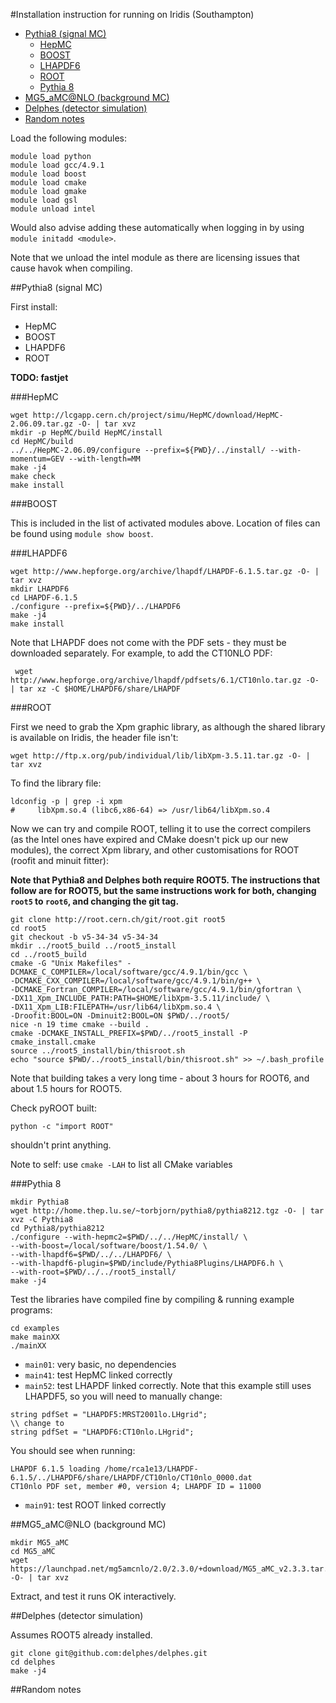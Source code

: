#Installation instruction for running on Iridis (Southampton)

- [Pythia8 (signal MC)](#pythia8-signal-mc)
  - [HepMC](#hepmc)
  - [BOOST](#boost)
  - [LHAPDF6](#lhapdf6)
  - [ROOT](#root)
  - [Pythia 8](#pythia-8)
- [MG5_aMC@NLO (background MC)](#mg5_amcnlo-background-mc)
- [Delphes (detector simulation)](#delphes-detector-simulation)
- [Random notes](#random-notes)

Load the following modules:

```
module load python
module load gcc/4.9.1
module load boost
module load cmake
module load gmake
module load gsl
module unload intel
```

Would also advise adding these automatically when logging in by using `module initadd <module>`.

Note that we unload the intel module as there are licensing issues that cause havok when compiling.

##Pythia8 (signal MC)

First install:

- HepMC
- BOOST
- LHAPDF6
- ROOT

**TODO: fastjet**

###HepMC

```
wget http://lcgapp.cern.ch/project/simu/HepMC/download/HepMC-2.06.09.tar.gz -O- | tar xvz
mkdir -p HepMC/build HepMC/install
cd HepMC/build
../../HepMC-2.06.09/configure --prefix=${PWD}/../install/ --with-momentum=GEV --with-length=MM
make -j4
make check
make install
```

###BOOST

This is included in the list of activated modules above. Location of files can be found using `module show boost`.

###LHAPDF6

```
wget http://www.hepforge.org/archive/lhapdf/LHAPDF-6.1.5.tar.gz -O- | tar xvz
mkdir LHAPDF6
cd LHAPDF-6.1.5
./configure --prefix=${PWD}/../LHAPDF6
make -j4
make install
```

Note that LHAPDF does not come with the PDF sets - they must be downloaded separately. For example, to add the CT10NLO PDF:

```
 wget http://www.hepforge.org/archive/lhapdf/pdfsets/6.1/CT10nlo.tar.gz -O- | tar xz -C $HOME/LHAPDF6/share/LHAPDF
```

###ROOT

First we need to grab the Xpm graphic library, as although the shared library is available on Iridis, the header file isn't:

```
wget http://ftp.x.org/pub/individual/lib/libXpm-3.5.11.tar.gz -O- | tar xvz
```

To find the library file:

```
ldconfig -p | grep -i xpm
#     libXpm.so.4 (libc6,x86-64) => /usr/lib64/libXpm.so.4
```

Now we can try and compile ROOT, telling it to use the correct compilers (as the Intel ones have expired and CMake doesn't pick up our new modules), the correct Xpm library, and other customisations for ROOT (roofit and minuit fitter):

**Note that Pythia8 and Delphes both require ROOT5. The instructions that follow are for ROOT5, but the same instructions work for both, changing `root5` to `root6`, and changing the git tag.**

```
git clone http://root.cern.ch/git/root.git root5
cd root5
git checkout -b v5-34-34 v5-34-34
mkdir ../root5_build ../root5_install
cd ../root5_build
cmake -G "Unix Makefiles" -DCMAKE_C_COMPILER=/local/software/gcc/4.9.1/bin/gcc \
-DCMAKE_CXX_COMPILER=/local/software/gcc/4.9.1/bin/g++ \
-DCMAKE_Fortran_COMPILER=/local/software/gcc/4.9.1/bin/gfortran \
-DX11_Xpm_INCLUDE_PATH:PATH=$HOME/libXpm-3.5.11/include/ \
-DX11_Xpm_LIB:FILEPATH=/usr/lib64/libXpm.so.4 \
-Droofit:BOOL=ON -Dminuit2:BOOL=ON $PWD/../root5/
nice -n 19 time cmake --build .
cmake -DCMAKE_INSTALL_PREFIX=$PWD/../root5_install -P cmake_install.cmake
source ../root5_install/bin/thisroot.sh
echo "source $PWD/../root5_install/bin/thisroot.sh" >> ~/.bash_profile
```

Note that building takes a very long time - about 3 hours for ROOT6, and about 1.5 hours for ROOT5.

Check pyROOT built:

```
python -c "import ROOT"
```

shouldn't print anything.

Note to self: use `cmake -LAH` to list all CMake variables


###Pythia 8

```
mkdir Pythia8
wget http://home.thep.lu.se/~torbjorn/pythia8/pythia8212.tgz -O- | tar xvz -C Pythia8
cd Pythia8/pythia8212
./configure --with-hepmc2=$PWD/../../HepMC/install/ \
--with-boost=/local/software/boost/1.54.0/ \
--with-lhapdf6=$PWD/../../LHAPDF6/ \
--with-lhapdf6-plugin=$PWD/include/Pythia8Plugins/LHAPDF6.h \
--with-root=$PWD/../../root5_install/
make -j4
```

Test the libraries have compiled fine by compiling & running example programs:

```
cd examples
make mainXX
./mainXX
```

- `main01`: very basic, no dependencies
- `main41`: test HepMC linked correctly
- `main52`: test LHAPDF linked correctly. Note that this example still uses LHAPDF5, so you will need to manually change:

```
string pdfSet = "LHAPDF5:MRST2001lo.LHgrid";
\\ change to
string pdfSet = "LHAPDF6:CT10nlo.LHgrid";
```

You should see when running:

```
LHAPDF 6.1.5 loading /home/rca1e13/LHAPDF-6.1.5/../LHAPDF6/share/LHAPDF/CT10nlo/CT10nlo_0000.dat
CT10nlo PDF set, member #0, version 4; LHAPDF ID = 11000
```

- `main91`: test ROOT linked correctly

##MG5_aMC@NLO (background MC)

```
mkdir MG5_aMC
cd MG5_aMC
wget https://launchpad.net/mg5amcnlo/2.0/2.3.0/+download/MG5_aMC_v2.3.3.tar.gz -O- | tar xvz
```
Extract, and test it runs OK interactively.

##Delphes (detector simulation)

Assumes ROOT5 already installed.

```
git clone git@github.com:delphes/delphes.git
cd delphes
make -j4
```

##Random notes


